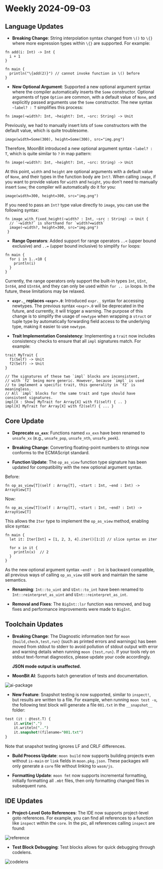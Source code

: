 # Weekly 2024-09-03

## Language Updates

- **Breaking Change**: String interpolation syntax changed from `\()` to `\{}` where more expression types within `\{}` are supported. For example:

```moonbit
fn add(i: Int) -> Int {
  i + 1
}

fn main {
  println("\{add(2)}") // cannot invoke function in \() before
}
```

- **New Optional Argument**: Supported a new optional argument syntax where the compiler automatically inserts the `Some` constructor. Optional arguments of type `Option` are common, with a default value of `None`, and explicitly passed arguments use the `Some` constructor. The new syntax `~label? : T` simplifies this process:

```moonbit
fn image(~width?: Int, ~height?: Int, ~src: String) -> Unit
```

  Previously, we had to manually insert lots of `Some` constructors with the default value, which is quite troublesome.

```moonbit
image(width=Some(300), height=Some(300), src="img.png")
```

  Therefore, MoonBit introduced a new optional argument syntax `~label? : T`, which is quite similar to `?` in map pattern:

```moonbit
fn image(~width?: Int, ~height?: Int, ~src: String) -> Unit
```

At this point, `width` and `height` are optional arguments with a default value of `None`, and their types in the function body are `Int?`. When calling `image`, if you want to provide values for `width` and `height`, you don't need to manually insert `Some`; the compiler will automatically do it for you:

```moonbit
image(width=300, height=300, src="img.png")
```

If you need to pass an `Int?` type value directly to `image`, you can use the following syntax:

```moonbit
fn image_with_fixed_height(~width? : Int, ~src : String) -> Unit {
  // `~width?` is shorthand for `width?=width`
  image(~width?, height=300, src="img.png")
 }
```

- **Range Operators**: Added support for range operators `..<` (upper bound exclusive) and `..=` (upper bound inclusive) to simplify `for` loops:

```moonbit
fn main {
  for i in 1..<10 {
    println(i)
  }
}
```

Currently, the range operators only support the built-in types `Int`, `UInt`, `Int64`, and `UInt64`, and they can only be used within `for .. in` loops. In the future, these limitations may be relaxed.

- **`expr._` replaces `<expr>.0`**: Introduced `expr._` syntax for accessing newtypes. The previous syntax `<expr>.0` will be deprecated in the future, and currently, it will trigger a warning. The purpose of this change is to simplify the usage of `newtype` when wrapping a `struct` or tuple type by automatically forwarding field access to the underlying type, making it easier to use `newtype`.

- **Trait Implementation Consistency**: Implementing a `trait` now includes consistency checks to ensure that all `impl` signatures match. For example:

```moonbit
trait MyTrait {
  f1(Self) -> Unit
  f2(Self) -> Unit
}

// The signatures of these two `impl` blocks are inconsistent,
// with `f2` being more generic. However, because `impl` is used
// to implement a specific trait, this generality in `f2` is meaningless.
// All `impl` blocks for the same trait and type should have consistent signatures.
impl[X : Show] MyTrait for Array[X] with f1(self) { .. }
impl[X] MyTrait for Array[X] with f2(self) { ... }
```

## Core Update

- **Deprecate `xx_exn`**: Functions named `xx_exn` have been renamed to `unsafe_xx` (e.g., `unsafe_pop`, `unsafe_nth`, `unsafe_peek`).

- **Breaking Change**: Converting floating-point numbers to strings now conforms to the ECMAScript standard.

- **Function Update**: The `op_as_view` function type signature has been updated for compatibility with the new optional argument syntax.

Before:

```moonbit
fn op_as_view[T](self : Array[T], ~start : Int, ~end : Int) -> ArrayView[T]
```

Now:

```moonbit
fn op_as_view[T](self : Array[T], ~start : Int, ~end? : Int) -> ArrayView[T]
```

This allows the `Iter` type to implement the `op_as_view` method, enabling slice syntax:

```moonbit
fn main {
  let it: Iter[Int] = [1, 2, 3, 4].iter()[1:2] // slice syntax on iter

  for x in it {
    println(x)  // 2
  }
}
```

As the new optional argument syntax `~end? : Int` is backward compatible, all previous ways of calling `op_as_view` still work and maintain the same semantics.

- **Renaming**: `Int::to_uint` and `UInt::to_int` have been renamed to `Int::reinterpret_as_uint` and `UInt::reinterpret_as_int`.

- **Removal and Fixes**: The `BigInt::lsr` function was removed, and bug fixes and performance improvements were made to `BigInt`.

## Toolchain Updates

- **Breaking Change**: The Diagnostic information text for `moon {build,check,test,run}` (such as printed errors and warnings) has been moved from stdout to stderr to avoid pollution of stdout output with error and warning details when running `moon {test,run}`. If your tools rely on stdout text-format diagnostics, please update your code accordingly.

  **JSON mode output is unaffected.**

- **MoonBit AI**: Supports batch generation of tests and documentation.

![ai-package](ai-package.gif)

- **New Feature**: Snapshot testing is now supported, similar to `inspect!`, but results are written to a file. For example, when running `moon test -u`, the following test block will generate a file `001.txt` in the `__snapshot__` folder:

```sql
test (it : @test.T) {
    it.write(".")
    it.writeln("..")
    it.snapshot!(filename="001.txt")
}
```

Note that snapshot testing ignores LF and CRLF differences.

- **Build Process Update**: `moon build` now supports building projects even without `is-main` or `link` fields in `moon.pkg.json`. These packages will only generate a `core` file without linking to `wasm/js`.

- **Formatting Update**: `moon fmt` now supports incremental formatting, initially formatting all `.mbt` files, then only formatting changed files in subsequent runs.

## IDE Updates

- **Project-Level Goto References**: The IDE now supports project-level goto references. For example, you can find all references to a function like `inspect` within the `core`. In the pic, all references calling `inspect` are found:

![reference](reference.png)

- **Test Block Debugging**: Test blocks allows for quick debugging through codelens.

![codelens](codelens.gif)
